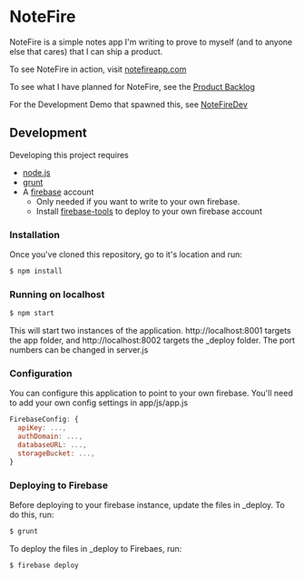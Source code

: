 # NoteFire #

NoteFire is a simple notes app I'm writing to prove to myself (and to anyone else that cares) that I can ship a product.

To see NoteFire in action, visit [notefireapp.com](https://www.notefireapp.com)

To see what I have planned for NoteFire, see the [Product Backlog](https://github.com/bobzurad/NoteFire/wiki/Product-Backlog)

For the Development Demo that spawned this, see [NoteFireDev](https://github.com/bobzurad/NoteFireDev)

## Development ##
Developing this project requires
* [node.js](https://nodejs.org/)
* [grunt](https://www.npmjs.com/package/grunt)
* A [firebase](https://firebase.google.com) account
  * Only needed if you want to write to your own firebase.
  * Install [firebase-tools](https://www.npmjs.com/package/firebase-tools) to deploy to your own firebase account

### Installation ###
Once you've cloned this repository, go to it's location and run:

```bash
$ npm install
```

### Running on localhost ###
```bash
$ npm start
```
This will start two instances of the application. http://localhost:8001 targets the app folder, and http://localhost:8002 targets the \_deploy folder. The port numbers can be changed in server.js


### Configuration ###
You can configure this application to point to your own firebase. You'll need to add your own config settings in app/js/app.js

```javascript
FirebaseConfig: {
  apiKey: ...,
  authDomain: ...,
  databaseURL: ...,
  storageBucket: ...,
}
```

### Deploying to Firebase ###
Before deploying to your firebase instance, update the files in \_deploy. To do this, run:
```bash
$ grunt
```
To deploy the files in \_deploy to Firebaes, run:
```bash
$ firebase deploy
```
